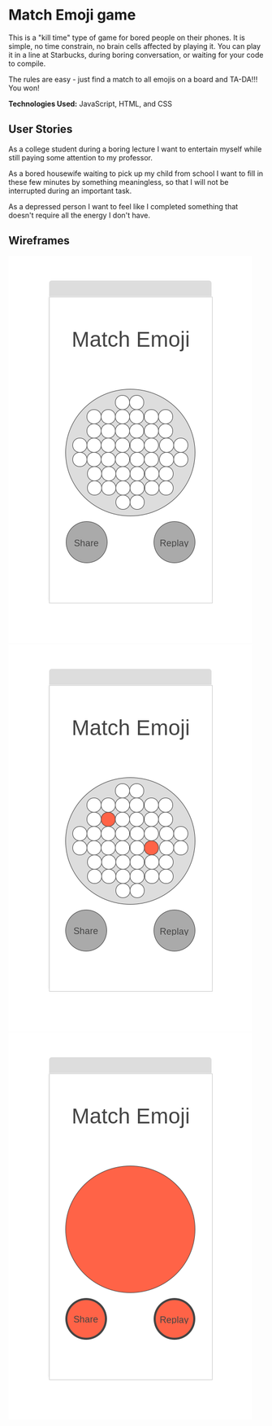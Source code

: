 # Match Emoji game

This is a "kill time" type of game for bored people on their phones. It is simple, no time constrain, no brain cells affected by playing it. You can play it in a line at Starbucks, during boring conversation, or waiting for your code to compile.

The rules are easy - just find a match to all emojis on a board and TA-DA!!! You won! 

**Technologies Used:** JavaScript, HTML, and CSS

## User Stories 

As a college student during a boring lecture I want to entertain myself while still paying some attention to my professor.

As a bored housewife waiting to pick up my child from school I want to fill in these few minutes by something meaningless, so  that I will not be interrupted during an important task.

As a depressed person I want to feel like I completed something that doesn't require all the energy I don't have.

## Wireframes

![initial state](https://github.com/shin-shin/Match-Emoji-game/blob/master/imgs/1-play1.png) ![play state](https://github.com/shin-shin/Match-Emoji-game/blob/master/imgs/2-play2.png) ![win](https://github.com/shin-shin/Match-Emoji-game/blob/master/imgs/3-win.png)